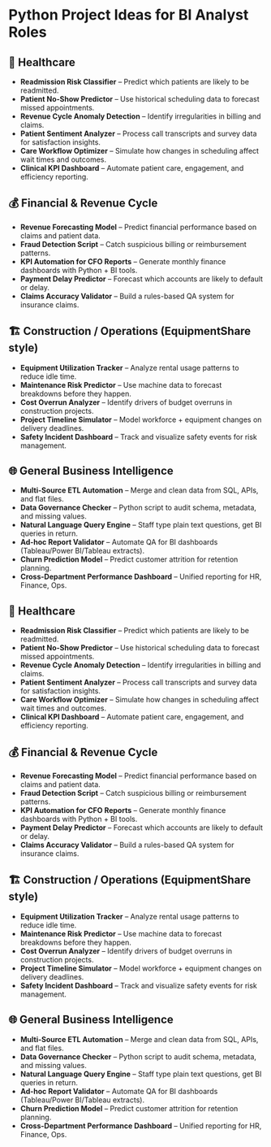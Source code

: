 # Python Project Ideas for BI Analyst Roles

## 🏥 Healthcare
- **Readmission Risk Classifier** – Predict which patients are likely to be readmitted.  
- **Patient No-Show Predictor** – Use historical scheduling data to forecast missed appointments.  
- **Revenue Cycle Anomaly Detection** – Identify irregularities in billing and claims.  
- **Patient Sentiment Analyzer** – Process call transcripts and survey data for satisfaction insights.  
- **Care Workflow Optimizer** – Simulate how changes in scheduling affect wait times and outcomes.  
- **Clinical KPI Dashboard** – Automate patient care, engagement, and efficiency reporting.  

## 💰 Financial & Revenue Cycle
- **Revenue Forecasting Model** – Predict financial performance based on claims and patient data.  
- **Fraud Detection Script** – Catch suspicious billing or reimbursement patterns.  
- **KPI Automation for CFO Reports** – Generate monthly finance dashboards with Python + BI tools.  
- **Payment Delay Predictor** – Forecast which accounts are likely to default or delay.  
- **Claims Accuracy Validator** – Build a rules-based QA system for insurance claims.  

## 🏗 Construction / Operations (EquipmentShare style)
- **Equipment Utilization Tracker** – Analyze rental usage patterns to reduce idle time.  
- **Maintenance Risk Predictor** – Use machine data to forecast breakdowns before they happen.  
- **Cost Overrun Analyzer** – Identify drivers of budget overruns in construction projects.  
- **Project Timeline Simulator** – Model workforce + equipment changes on delivery deadlines.  
- **Safety Incident Dashboard** – Track and visualize safety events for risk management.  

## 🌐 General Business Intelligence
- **Multi-Source ETL Automation** – Merge and clean data from SQL, APIs, and flat files.  
- **Data Governance Checker** – Python script to audit schema, metadata, and missing values.  
- **Natural Language Query Engine** – Staff type plain text questions, get BI queries in return.  
- **Ad-hoc Report Validator** – Automate QA for BI dashboards (Tableau/Power BI/Tableau extracts).  
- **Churn Prediction Model** – Predict customer attrition for retention planning.  
- **Cross-Department Performance Dashboard** – Unified reporting for HR, Finance, Ops.

## 🏥 Healthcare
- **Readmission Risk Classifier** – Predict which patients are likely to be readmitted.  
- **Patient No-Show Predictor** – Use historical scheduling data to forecast missed appointments.  
- **Revenue Cycle Anomaly Detection** – Identify irregularities in billing and claims.  
- **Patient Sentiment Analyzer** – Process call transcripts and survey data for satisfaction insights.  
- **Care Workflow Optimizer** – Simulate how changes in scheduling affect wait times and outcomes.  
- **Clinical KPI Dashboard** – Automate patient care, engagement, and efficiency reporting.  

## 💰 Financial & Revenue Cycle
- **Revenue Forecasting Model** – Predict financial performance based on claims and patient data.  
- **Fraud Detection Script** – Catch suspicious billing or reimbursement patterns.  
- **KPI Automation for CFO Reports** – Generate monthly finance dashboards with Python + BI tools.  
- **Payment Delay Predictor** – Forecast which accounts are likely to default or delay.  
- **Claims Accuracy Validator** – Build a rules-based QA system for insurance claims.  

## 🏗 Construction / Operations (EquipmentShare style)
- **Equipment Utilization Tracker** – Analyze rental usage patterns to reduce idle time.  
- **Maintenance Risk Predictor** – Use machine data to forecast breakdowns before they happen.  
- **Cost Overrun Analyzer** – Identify drivers of budget overruns in construction projects.  
- **Project Timeline Simulator** – Model workforce + equipment changes on delivery deadlines.  
- **Safety Incident Dashboard** – Track and visualize safety events for risk management.  

## 🌐 General Business Intelligence
- **Multi-Source ETL Automation** – Merge and clean data from SQL, APIs, and flat files.  
- **Data Governance Checker** – Python script to audit schema, metadata, and missing values.  
- **Natural Language Query Engine** – Staff type plain text questions, get BI queries in return.  
- **Ad-hoc Report Validator** – Automate QA for BI dashboards (Tableau/Power BI/Tableau extracts).  
- **Churn Prediction Model** – Predict customer attrition for retention planning.  
- **Cross-Department Performance Dashboard** – Unified reporting for HR, Finance, Ops.  


